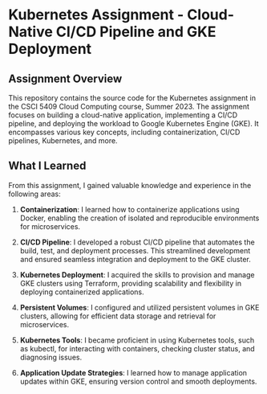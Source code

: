 # Kubernetes Assignment - Cloud-Native CI/CD Pipeline and GKE Deployment

## Assignment Overview

This repository contains the source code for the Kubernetes assignment in the CSCI 5409 Cloud Computing course, Summer 2023. The assignment focuses on building a cloud-native application, implementing a CI/CD pipeline, and deploying the workload to Google Kubernetes Engine (GKE). It encompasses various key concepts, including containerization, CI/CD pipelines, Kubernetes, and more.

## What I Learned

From this assignment, I gained valuable knowledge and experience in the following areas:

1. **Containerization**: I learned how to containerize applications using Docker, enabling the creation of isolated and reproducible environments for microservices.

2. **CI/CD Pipeline**: I developed a robust CI/CD pipeline that automates the build, test, and deployment processes. This streamlined development and ensured seamless integration and deployment to the GKE cluster.

3. **Kubernetes Deployment**: I acquired the skills to provision and manage GKE clusters using Terraform, providing scalability and flexibility in deploying containerized applications.

4. **Persistent Volumes**: I configured and utilized persistent volumes in GKE clusters, allowing for efficient data storage and retrieval for microservices.

5. **Kubernetes Tools**: I became proficient in using Kubernetes tools, such as kubectl, for interacting with containers, checking cluster status, and diagnosing issues.

6. **Application Update Strategies**: I learned how to manage application updates within GKE, ensuring version control and smooth deployments.


